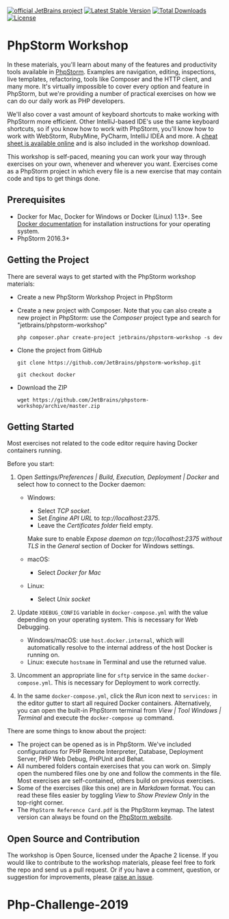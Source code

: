 [![official JetBrains project](http://jb.gg/badges/official.svg)](https://confluence.jetbrains.com/display/ALL/JetBrains+on+GitHub) [![Latest Stable Version](https://poser.pugx.org/jetbrains/phpstorm-workshop/v/stable.png)](https://packagist.org/packages/jetbrains/phpstorm-workshop) [![Total Downloads](https://poser.pugx.org/jetbrains/phpstorm-workshop/downloads.png)](https://packagist.org/packages/jetbrains/phpstorm-workshop) [![License](https://poser.pugx.org/jetbrains/phpstorm-workshop/license.png)](https://packagist.org/packages/jetbrains/phpstorm-workshop)

# PhpStorm Workshop

In these materials, you'll learn about many of the features and productivity tools available in [PhpStorm](http://www.jetbrains.com/phpstorm). Examples are navigation, editing, inspections, live templates, refactoring, tools like Composer and the HTTP client, and many more. It's virtually impossible to cover every option and feature in PhpStorm, but we're providing a number of practical exercises on how we can do our daily work as PHP developers.

We'll also cover a vast amount of keyboard shortcuts to make working with PhpStorm more efficient. Other IntelliJ-based IDE's use the same keyboard shortcuts, so if you know how to work with PhpStorm, you'll know how to work with WebStorm, RubyMine, PyCharm, IntelliJ IDEA and more. A [cheat sheet is available online](http://bit.ly/1Ni0XJ0) and is also included in the workshop download.

This workshop is self-paced, meaning you can work your way through exercises on your own, whenever and wherever you want. Exercises come as a PhpStorm project in which every file is a new exercise that may contain code and tips to get things done.

## Prerequisites

* Docker for Mac, Docker for Windows or Docker (Linux) 1.13+. See [Docker documentation](https://docs.docker.com/install/) for installation instructions for your operating system. 
* PhpStorm 2016.3+

## Getting the Project

There are several ways to get started with the PhpStorm workshop materials:

* Create a new PhpStorm Workshop Project in PhpStorm

* Create a new project with Composer. Note that you can also create a new project in PhpStorm: use the *Composer* project type and search for "jetbrains/phpstorm-workshop"

    `php composer.phar create-project jetbrains/phpstorm-workshop -s dev`

* Clone the project from GitHub

    `git clone https://github.com/JetBrains/phpstorm-workshop.git`
    
    `git checkout docker`

* Download the ZIP

    `wget https://github.com/JetBrains/phpstorm-workshop/archive/master.zip`
    
## Getting Started

Most exercises not related to the code editor require having Docker containers running. 

Before you start:

1. Open *Settings/Preferences | Build, Execution, Deployment | Docker* and select how to connect to the Docker daemon:

    * Windows:  
        * Select *TCP socket*.
        * Set *Engine API URL* to *tcp://localhost:2375*.
        * Leave the *Certificates folder* field empty.
            
        Make sure to enable *Expose daemon on tcp://localhost:2375 without TLS* in the *General* section of Docker for Windows settings.
        
    * macOS: 
        
        * Select *Docker for Mac*
    
    * Linux:
        * Select *Unix socket*

2. Update `XDEBUG_CONFIG` variable in `docker-compose.yml` with the value depending on your operating system. This is necessary for Web Debugging.
    
    * Windows/macOS: use `host.docker.internal`, which will automatically resolve to the internal address of the host Docker is running on.
    * Linux: execute `hostname` in Terminal and use the returned value.

3. Uncomment an appropriate line for `sftp` service in the same `docker-compose.yml`. This is necessary for Deployment to work correctly.

4. In the same `docker-compose.yml`, click the *Run* icon next to `services:` in the editor gutter to start all required Docker containers. Alternatively, you can open the built-in PhpStorm terminal from *View | Tool Windows | Terminal* and execute the `docker-compose up` command.

There are some things to know about the project:

* The project can be opened as is in PhpStorm. We've included configurations for PHP Remote Interpreter, Database, Deployment Server, PHP Web Debug, PHPUnit and Behat.
* All numbered folders contain exercises that you can work on. Simply open the numbered files one by one and follow the comments in the file. Most exercises are self-contained, others build on previous exercises.
* Some of the exercises (like this one) are in *Markdown* format. You can read these files easier by toggling *View* to *Show Preview Only* in the top-right corner.
* The `PhpStorm Reference Card.pdf` is the PhpStorm keymap. The latest version can always be found on the [PhpStorm website](http://bit.ly/1Ni0XJ0).

## Open Source and Contribution
The workshop is Open Source, licensed under the Apache 2 license. If you would like to contribute to the workshop materials, please feel free to fork the repo and send us a pull request. Or if you have a comment, question, or suggestion for improvements, please [raise an issue](https://github.com/JetBrains/phpstorm-workshop/issues).
# Php-Challenge-2019
